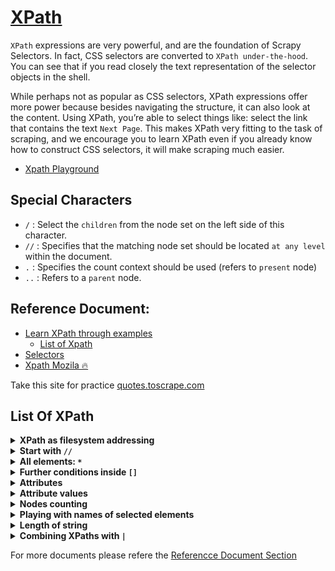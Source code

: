 # [XPath](https://docs.scrapy.org/en/latest/intro/tutorial.html#xpath-a-brief-intro)

`XPath` expressions are very powerful, and are the foundation of Scrapy Selectors. In fact, CSS selectors are converted to `XPath under-the-hood`. You can see that if you read closely the text representation of the selector objects in the shell.

While perhaps not as popular as CSS selectors, XPath expressions offer more power because besides navigating the structure, it can also look at the content. Using XPath, you’re able to select things like: select the link that contains the text `Next Page`. This makes XPath very fitting to the task of scraping, and we encourage you to learn XPath even if you already know how to construct CSS selectors, it will make scraping much easier.

* [Xpath Playground](https://scrapinghub.github.io/xpath-playground/)

## Special Characters
* `/` : Select the `children` from the node set on the left side of this character.
* `//` : Specifies that the matching node set should be located `at any level` within the document.
* `.` : Specifies the count context should be used (refers to `present` node)
* `..` : Refers to a `parent` node.

## Reference Document:
* [Learn XPath through examples](http://zvon.org/comp/r/tut-XPath_1.html)
    * [List of Xpath](http://zvon.org/comp/r/tut-XPath_1.html#Pages~List_of_XPaths)
* [Selectors](https://docs.scrapy.org/en/latest/topics/selectors.html#topics-selectors)
* [Xpath Mozila 🔥](https://developer.mozilla.org/en-US/docs/Web/XPath)

Take this site for practice [quotes.toscrape.com](https://quotes.toscrape.com/)

## List Of XPath
<details>
   <summary><b>XPath as filesystem addressing</b></summary>

   The basic XPath syntax is similar to filesystem addressing. If the path starts with the slash `/` , then it represents an   `absolute path` to the required element.
```
/AAA
/AAA/CCC
/AAA/DDD/BBB
```
For More Example this path is start from the `HTML`. Try this in the `quotes.toscrape.com` site.
```
/html/body/div/div[2]/div/div[6]
```
</details>

<details>
   <summary><b>Start with <code>//</code></b></summary>

   If the path starts with `//` then all elements in the document which fulfill the following criteria are selected.
```
//BBB
//DDD/BBB
```
```
//body//div
```
</details>


<details>
   <summary><b>All elements: <code>*</code></b></summary>

   The star * selects all elements located by preceding path
```
/AAA/CCC/DDD/*
/*/*/*/BBB
//*
```
</details>



<details>
   <summary><b>Further conditions inside <code>[]</code></b></summary>

   Expression in square brackets can further specify an element. A number in the brackets gives the position of the element in the selected set. The function `last()` selects the last element in the selection.
```
/AAA/BBB[1]
/AAA/BBB[last()]
```
</details>


<details>
   <summary><b>Attributes</b></summary>

   Attributes are specified by `@` prefix.
```
//@id
//BBB[@id]
//BBB[@name]
//BBB[@*]
//BBB[not(@*)]
```
</details>


<details>
   <summary><b>Attribute values</b></summary>

   Values of attributes can be used as selection criteria. Function normalize-space removes leading and trailing spaces and replaces sequences of whitespace characters by a single space.

```
//BBB[@id='b1']
//BBB[@name='bbb']
//BBB[normalize-space(@name)='bbb']
```
</details>



<details>
   <summary><b>Nodes counting</b></summary>

   Function `count()` counts the number of selected elements
```
//*[count(BBB)=2]
//*[count(*)=2]
//*[count(*)=3]
```

</details>


<details>
   <summary><b>Playing with names of selected elements</b></summary>

Function `name()` returns `name` of the `element`, the `starts-with` function returns true if the first argument string starts with the second argument string, and the `contains` function returns true if the first argument string contains the second argument string.
```
//*[name()='BBB']
//*[starts-with(name(),'B')]
//*[contains(name(),'C')]
```
</details>


<details>
   <summary><b>Length of string</b></summary>

   The `string-length` function returns the number of characters in the string. You must use &lt; as a substitute for < and &gt; as a substitute for > .
```
//*[string-length(name()) = 3]
//*[string-length(name()) < 3]
//*[string-length(name()) > 3]
```
</details>


<details>
   <summary><b>Combining XPaths with <code>|</code></b></summary>

   Several paths can be combined with | separator.
   ```
//CCC | //BBB
/AAA/EEE | //BBB
/AAA/EEE | //DDD/CCC | /AAA | //BBB
```
</details>


For more documents please refere the [Referencce Document Section](#reference-document)





















